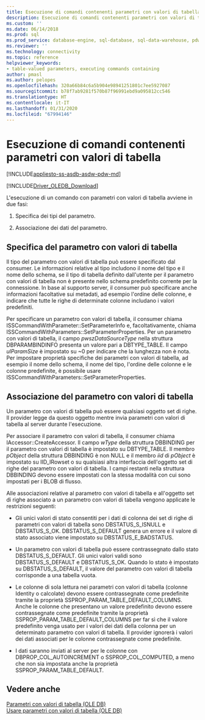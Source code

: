 ```yaml
---
title: Esecuzione di comandi contenenti parametri con valori di tabella | Microsoft Docs
description: Esecuzione di comandi contenenti parametri con valori di tabella
ms.custom: ''
ms.date: 06/14/2018
ms.prod: sql
ms.prod_service: database-engine, sql-database, sql-data-warehouse, pdw
ms.reviewer: ''
ms.technology: connectivity
ms.topic: reference
helpviewer_keywords:
- table-valued parameters, executing commands containing
author: pmasl
ms.author: pelopes
ms.openlocfilehash: 320a66b84c6a5b904e98941251801c7ee5927087
ms.sourcegitcommit: b78f7ab9281f570b87f96991ebd9a095812cc546
ms.translationtype: HT
ms.contentlocale: it-IT
ms.lasthandoff: 01/31/2020
ms.locfileid: "67994146"
---
```

# <a name="executing-commands-containing-table-valued-parameters"></a>Esecuzione di comandi contenenti parametri con valori di tabella
[!INCLUDE[appliesto-ss-asdb-asdw-pdw-md](../../../includes/appliesto-ss-asdb-asdw-pdw-md.md)]

[!INCLUDE[Driver_OLEDB_Download](../../../includes/driver_oledb_download.md)]

  L'esecuzione di un comando con parametri con valori di tabella avviene in due fasi:  
  
1.  Specifica dei tipi del parametro.  
  
2.  Associazione dei dati del parametro.  
  
## <a name="table-valued-parameter-specification"></a>Specifica del parametro con valori di tabella  
 Il tipo del parametro con valori di tabella può essere specificato dal consumer. Le informazioni relative al tipo includono il nome del tipo e il nome dello schema, se il tipo di tabella definito dall'utente per il parametro con valori di tabella non è presente nello schema predefinito corrente per la connessione. In base al supporto server, il consumer può specificare anche informazioni facoltative sui metadati, ad esempio l'ordine delle colonne, e indicare che tutte le righe di determinate colonne includano i valori predefiniti.  
  
 Per specificare un parametro con valori di tabella, il consumer chiama ISSCommandWithParameter::SetParameterInfo e, facoltativamente, chiama ISSCommandWithParameters::SetParameterProperties. Per un parametro con valori di tabella, il campo *pwszDataSourceType* nella struttura DBPARAMBINDINFO presenta un valore pari a DBTYPE_TABLE. Il campo *ulParamSize* è impostato su ~0 per indicare che la lunghezza non è nota. Per impostare proprietà specifiche dei parametri con valori di tabella, ad esempio il nome dello schema, il nome del tipo, l'ordine delle colonne e le colonne predefinite, è possibile usare ISSCommandWithParameters::SetParameterProperties.  
  
## <a name="table-valued-parameter-binding"></a>Associazione del parametro con valori di tabella  
 Un parametro con valori di tabella può essere qualsiasi oggetto set di righe. Il provider legge da questo oggetto mentre invia parametri con valori di tabella al server durante l'esecuzione.  
  
 Per associare il parametro con valori di tabella, il consumer chiama IAccessor::CreateAccessor. Il campo *wType* della struttura DBBINDING per il parametro con valori di tabella è impostato su DBTYPE_TABLE. Il membro *pObject* della struttura DBBINDING è non NULL e il membro *iid* di *pObject* è impostato su IID_IRowset o su qualsiasi altra interfaccia dell'oggetto set di righe del parametro con valori di tabella. I campi restanti nella struttura DBBINDING devono essere impostati con la stessa modalità con cui sono impostati per i BLOB di flusso.  
  
 Alle associazioni relative al parametro con valori di tabella e all'oggetto set di righe associato a un parametro con valori di tabella vengono applicate le restrizioni seguenti:  
  
-   Gli unici valori di stato consentiti per i dati di colonna dei set di righe di parametri con valori di tabella sono DBSTATUS_S_ISNULL e DBSTATUS_S_OK. DBSTATUS_S_DEFAULT genera un errore e il valore di stato associato viene impostato su DBSTATUS_E_BADSTATUS.  
  
-   Un parametro con valori di tabella può essere contrassegnato dallo stato DBSTATUS_S_DEFAULT. Gli unici valori validi sono DBSTATUS_S_DEFAULT e DBSTATUS_S_OK. Quando lo stato è impostato su DBSTATUS_S_DEFAULT, il valore del parametro con valori di tabella corrisponde a una tabella vuota.  
  
-   Le colonne di sola lettura nei parametri con valori di tabella (colonne Identity o calcolate) devono essere contrassegnate come predefinite tramite la proprietà SSPROP_PARAM_TABLE_DEFAULT_COLUMNS. Anche le colonne che presentano un valore predefinito devono essere contrassegnate come predefinite tramite la proprietà SSPROP_PARAM_TABLE_DEFAULT_COLUMNS per far sì che il valore predefinito venga usato per i valori dei dati della colonna per un determinato parametro con valori di tabella. Il provider ignorerà i valori dei dati associati per le colonne contrassegnate come predefinite.  
  
-   I dati saranno inviati al server per le colonne con DBPROP_COL_AUTOINCREMENT o SSPROP_COL_COMPUTED, a meno che non sia impostata anche la proprietà SSPROP_PARAM_TABLE_DEFAULT.  
  
## <a name="see-also"></a>Vedere anche  
 [Parametri con valori di tabella &#40;OLE DB&#41;](../../oledb/ole-db-table-valued-parameters/table-valued-parameters-ole-db.md)   
 [Usare parametri con valori di tabella &#40;OLE DB&#41;](../../oledb/ole-db-how-to/use-table-valued-parameters-ole-db.md)  
  
  
